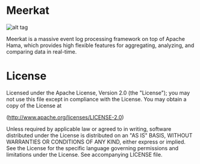 Meerkat
===============
![alt tag](http://data3.whicdn.com/images/67297847/original.jpg)

Meerkat is a massive event log processing framework on top of Apache Hama, which provides high flexible features for aggregating, analyzing, and comparing data in real-time.

License
===============
Licensed under the Apache License, Version 2.0 (the "License"); you may not use this file except in compliance with the License. You may obtain a copy of the License at

(http://www.apache.org/licenses/LICENSE-2.0)

Unless required by applicable law or agreed to in writing, software distributed under the License is distributed on an "AS IS" BASIS, WITHOUT WARRANTIES OR CONDITIONS OF ANY KIND, either express or implied. See the License for the specific language governing permissions and limitations under the License. See accompanying LICENSE file.